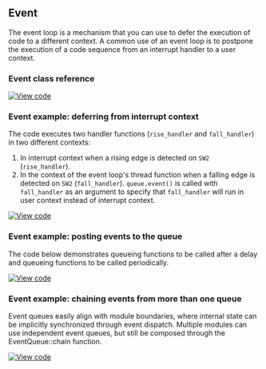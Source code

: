 ## Event

The event loop is a mechanism that you can use to defer the execution of code to a different context. A common use of an event loop is to postpone the execution of a code sequence from an interrupt handler to a user context.

### Event class reference

[![View code](https://www.mbed.com/embed/?type=library)](/docs/v5.4/mbed-os-api-doxy/classevents_1_1_event_queue.html)

### Event example: deferring from interrupt context

The code executes two handler functions (`rise_handler` and `fall_handler`) in two different contexts:

1. In interrupt context when a rising edge is detected on `SW2` (`rise_handler`).
2. In the context of the event loop's thread function when a falling edge is detected on `SW2` (`fall_handler`). `queue.event()` is called with `fall_handler` as an argument to specify that `fall_handler` will run in user context instead of interrupt context.

[![View code](https://www.mbed.com/embed/?url=https://developer.mbed.org/teams/mbed_example/code/events_ex_1/)](https://developer.mbed.org/teams/mbed_example/code/events_ex_1/file/6ae734681f16/main.cpp)

### Event example: posting events to the queue

The code below demonstrates queueing functions to be called after a delay and queueing functions to be called periodically.

[![View code](https://www.mbed.com/embed/?url=https://developer.mbed.org/teams/mbed_example/code/events_ex_2/)](https://developer.mbed.org/teams/mbed_example/code/events_ex_2/file/488fe91e2e80/main.cpp)

### Event example: chaining events from more than one queue

Event queues easily align with module boundaries, where internal state can be
implicitly synchronized through event dispatch. Multiple modules can use
independent event queues, but still be composed through the EventQueue::chain function.

[![View code](https://www.mbed.com/embed/?url=https://developer.mbed.org/teams/mbed_example/code/events_ex_3/)](https://developer.mbed.org/teams/mbed_example/code/events_ex_3/file/fca134a32b61/main.cpp)
